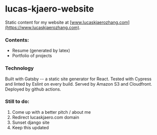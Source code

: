 # lucas-kjaero-website
Static content for my website at [www.lucaskjaerozhang.com](https://www.lucaskjaerozhang.com).

### Contents:
- Resume (generated by latex)
- Portfolio of projects

### Technology
Built with Gatsby -- a static site generator for React.
Tested with Cypress and linted by Eslint on every build.
Served by Amazon S3 and Cloudfront.
Deployed by github actions.

### Still to do:
1. Come up with a better pitch / about me
2. Redirect lucaskjaero.com domain
3. Sunset django site
4. Keep this updated
